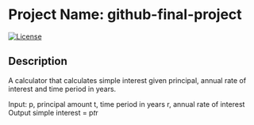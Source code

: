 # Project Name: github-final-project
[![License](https://img.shields.io/badge/License-Apache-svg)](https://www.apache.org/licenses/LICENSE-2.0)

## Description
A calculator that calculates simple interest given principal, annual rate of interest and time period in years.

Input:
   p, principal amount
   t, time period in years
   r, annual rate of interest
Output
   simple interest = p*t*r

